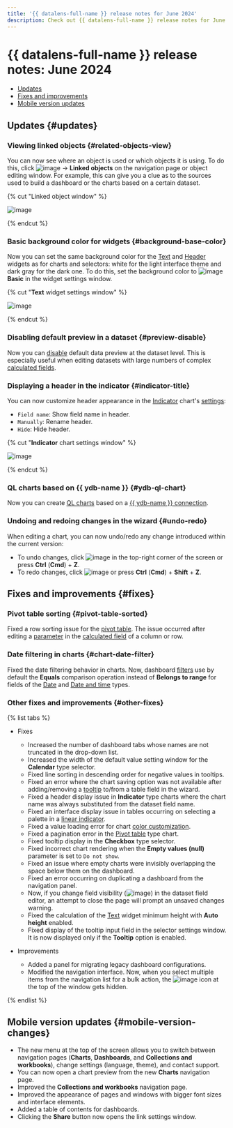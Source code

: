 ```yaml
---
title: '{{ datalens-full-name }} release notes for June 2024'
description: Check out {{ datalens-full-name }} release notes for June 2024.
---
```


# {{ datalens-full-name }} release notes: June 2024

* [Updates](#updates)
* [Fixes and improvements](#fixes)
* [Mobile version updates](#mobile-version-changes)

## Updates {#updates}

### Viewing linked objects {#related-objects-view}

You can now see where an object is used or which objects it is using. To do this, click ![image](../../_assets/console-icons/ellipsis.svg) → **Linked objects** on the navigation page or object editing window. For example, this can give you a clue as to the sources used to build a dashboard or the charts based on a certain dataset.

{% cut "Linked object window" %}

![image](../../_assets/datalens/release-notes/related-objects-view.png)

{% endcut %}

### Basic background color for widgets {#background-base-color}

Now you can set the same background color for the [Text](../dashboard/widget.md#text) and [Header](../dashboard/widget.md#title) widgets as for charts and selectors: white for the light interface theme and dark gray for the dark one. To do this, set the background color to ![image](../../_assets/console-icons/chart-column.svg) **Basic** in the widget settings window.

{% cut "**Text** widget settings window" %}

![image](../../_assets/datalens/release-notes/background-base-color.png)

{% endcut %}

### Disabling default preview in a dataset {#preview-disable}

Now you can [disable](../concepts/dataset/settings.md#preview-default) default data preview at the dataset level. This is especially useful when editing datasets with large numbers of complex [calculated fields](../concepts/calculations/index.md).

### Displaying a header in the indicator {#indicator-title}

You can now customize header appearance in the [Indicator](../visualization-ref/indicator-chart.md) chart's [settings](../concepts/chart/settings.md#common-settings):

* `Field name`: Show field name in header.
* `Manually`: Rename header.
* `Hide`: Hide header.

{% cut "**Indicator** chart settings window" %}

![image](../../_assets/datalens/release-notes/preview-disable.png)

{% endcut %}

### QL charts based on {{ ydb-name }} {#ydb-ql-chart}

Now you can create [QL charts](../concepts/chart/ql-charts.md) based on a [{{ ydb-name }} connection](../operations/connection/create-ydb.md).


### Undoing and redoing changes in the wizard {#undo-redo}

When editing a chart, you can now undo/redo any change introduced within the current version:

* To undo changes, click ![image](../../_assets/console-icons/arrow-uturn-ccw-left.svg) in the top-right corner of the screen or press **Ctrl** (**Cmd**) + **Z**.
* To redo changes, click ![image](../../_assets/console-icons/arrow-uturn-cw-right.svg) or press **Ctrl** (**Cmd**) + **Shift** + **Z**.



## Fixes and improvements {#fixes}

### Pivot table sorting {#pivot-table-sorted}

Fixed a row sorting issue for the [pivot table](../visualization-ref/pivot-table-chart.md). The issue occurred after editing a [parameter](../concepts/parameters.md) in the [calculated field](../concepts/calculations/index.md) of a column or row.

### Date filtering in charts {#chart-date-filter}

Fixed the date filtering behavior in charts. Now, dashboard [filters](../concepts/chart/settings.md#filter) use by default the **Equals** comparison operation instead of **Belongs to range** for fields of the [Date](../concepts/data-types.md#date) and [Date and time](../concepts/data-types.md#datetime) types.


### Other fixes and improvements {#other-fixes}

{% list tabs %}

- Fixes

   * Increased the number of dashboard tabs whose names are not truncated in the drop-down list.
   * Increased the width of the default value setting window for the **Calendar** type selector.
   * Fixed line sorting in descending order for negative values in tooltips.
   * Fixed an error where the chart saving option was not available after adding/removing a [tooltip](../visualization-ref/table-chart.md#hint-column) to/from a table field in the wizard.
   * Fixed a header display issue in **Indicator** type charts where the chart name was always substituted from the dataset field name.
   * Fixed an interface display issue in tables occurring on selecting a palette in a [linear indicator](../visualization-ref/table-chart.md#add-linear-indicator).
   * Fixed a value loading error for chart [color customization](../concepts/chart/settings.md#color-settings).
   * Fixed a pagination error in the [Pivot table](../visualization-ref/pivot-table-chart.md) type chart.
   * Fixed tooltip display in the **Checkbox** type selector.
   * Fixed incorrect chart rendering when the **Empty values (null)** parameter is set to `Do not show`.
   * Fixed an issue where empty charts were invisibly overlapping the space below them on the dashboard.
   * Fixed an error occurring on duplicating a dashboard from the navigation panel.
   * Now, if you change field visibility (![image](../../_assets/console-icons/eye-slash.svg)) in the dataset field editor, an attempt to close the page will prompt an unsaved changes warning.
   * Fixed the calculation of the [Text](../dashboard/widget.md#text) widget minimum height with **Auto height** enabled.
   * Fixed display of the tooltip input field in the selector settings window. It is now displayed only if the **Tooltip** option is enabled.   

- Improvements

   * Added a panel for migrating legacy dashboard configurations.
   * Modified the navigation interface. Now, when you select multiple items from the navigation list for a bulk action, the ![image](../../_assets/console-icons/ellipsis.svg) icon at the top of the window gets hidden.

{% endlist %}


## Mobile version updates {#mobile-version-changes}

* The new menu at the top of the screen allows you to switch between navigation pages (**Charts**, **Dashboards**, and **Collections and workbooks**), change settings (language, theme), and contact support.
* You can now open a chart preview from the new **Charts** navigation page.
* Improved the **Collections and workbooks** navigation page.
* Improved the appearance of pages and windows with bigger font sizes and interface elements.
* Added a table of contents for dashboards.
* Clicking the **Share** button now opens the link settings window.

